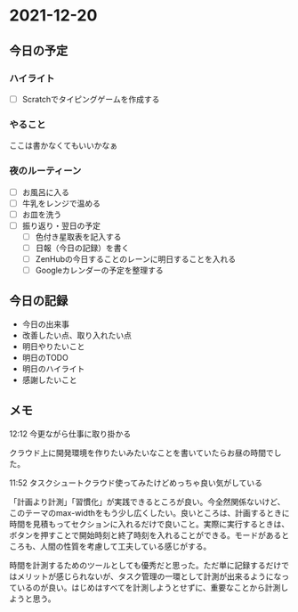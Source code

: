 # 2021-12-20

## 今日の予定

### ハイライト

- [ ] Scratchでタイピングゲームを作成する

### やること

ここは書かなくてもいいかなぁ

### 夜のルーティーン

- [ ] お風呂に入る
- [ ] 牛乳をレンジで温める
- [ ] お皿を洗う
- [ ] 振り返り・翌日の予定
  - [ ] 色付き星取表を記入する
  - [ ] 日報（今日の記録）を書く
  - [ ] ZenHubの今日することのレーンに明日することを入れる
  - [ ] Googleカレンダーの予定を整理する

## 今日の記録

- 今日の出来事
- 改善したい点、取り入れたい点
- 明日やりたいこと
- 明日のTODO
- 明日のハイライト
- 感謝したいこと

## メモ

12:12 今更ながら仕事に取り掛かる

クラウド上に開発環境を作りたいみたいなことを書いていたらお昼の時間でした。

11:52 タスクシュートクラウド使ってみたけどめっちゃ良い気がしている

「計画より計測」「習慣化」が実践できるところが良い。今全然関係ないけど、このテーマのmax-widthをもう少し広くしたい。良いところは、計画するときに時間を見積もってセクションに入れるだけで良いこと。実際に実行するときは、ボタンを押すことで開始時刻と終了時刻を入れることができる。モードがあるところも、人間の性質を考慮して工夫している感じがする。

時間を計測するためのツールとしても優秀だと思った。ただ単に記録するだけではメリットが感じられないが、タスク管理の一環として計測が出来るようになっているのが良い。はじめはすべてを計測しようとせずに、重要なことから計測しようと思う。
